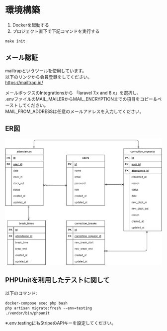 # 環境構築

1. Dockerを起動する
2. プロジェクト直下で下記コマンドを実行する

```
make init
```

## メール認証
mailtrapというツールを使用しています。<br>
以下のリンクから会員登録をしてください。　<br>
https://mailtrap.io/

メールボックスのIntegrationsから 「laravel 7.x and 8.x」を選択し、　<br>
.envファイルのMAIL_MAILERからMAIL_ENCRYPTIONまでの項目をコピー＆ペーストしてください。　<br>
MAIL_FROM_ADDRESSは任意のメールアドレスを入力してください。　

## ER図
![alt](er.png)

## PHPUnitを利用したテストに関して
以下のコマンド:  
```
docker-compose exec php bash
php artisan migrate:fresh --env=testing
./vendor/bin/phpunit
```
※.env.testingにもStripeのAPIキーを設定してください。